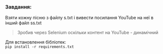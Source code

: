 ### Завдання:

Взяти кожну пісню з файлу s.txt і вивести посилання YouTube на неї в інший файл ss.txt
> Зробив через Selenium оскільки контент на YouTube - динамічний

Для встановлення бібліотек:  
`pip install -r requirements.txt`

